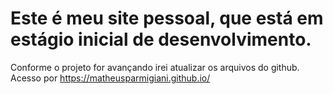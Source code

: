 # Este é meu site pessoal, que está em estágio inicial de desenvolvimento.
Conforme o projeto for avançando irei atualizar os arquivos do github.
Acesso por https://matheusparmigiani.github.io/

